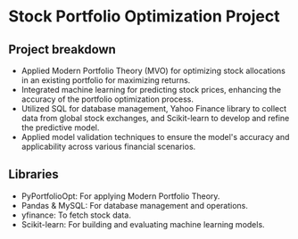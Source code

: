 # Stock Portfolio Optimization Project
## Project breakdown
- Applied Modern Portfolio Theory (MVO) for optimizing stock allocations in an existing portfolio for maximizing returns.
- Integrated machine learning for predicting stock prices, enhancing the accuracy of the portfolio optimization process.
- Utilized SQL for database management, Yahoo Finance library to collect data from global stock exchanges, and Scikit-learn to develop and refine the predictive model.
- Applied model validation techniques to ensure the model's accuracy and applicability across various financial scenarios.

## Libraries
- PyPortfolioOpt: For applying Modern Portfolio Theory.
- Pandas & MySQL: For database management and operations.
- yfinance: To fetch stock data.
- Scikit-learn: For building and evaluating machine learning models.
